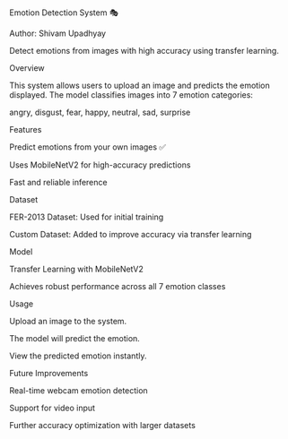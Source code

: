 Emotion Detection System 🎭

Author: Shivam Upadhyay

Detect emotions from images with high accuracy using transfer learning.

Overview

This system allows users to upload an image and predicts the emotion displayed. The model classifies images into 7 emotion categories:

angry, disgust, fear, happy, neutral, sad, surprise

Features

Predict emotions from your own images ✅

Uses MobileNetV2 for high-accuracy predictions

Fast and reliable inference

Dataset

FER-2013 Dataset: Used for initial training

Custom Dataset: Added to improve accuracy via transfer learning

Model

Transfer Learning with MobileNetV2

Achieves robust performance across all 7 emotion classes

Usage

Upload an image to the system.

The model will predict the emotion.

View the predicted emotion instantly.

Future Improvements

Real-time webcam emotion detection

Support for video input

Further accuracy optimization with larger datasets
